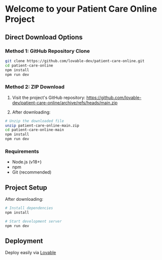 
# Welcome to your Patient Care Online Project

## Direct Download Options

### Method 1: GitHub Repository Clone
```bash
git clone https://github.com/lovable-dev/patient-care-online.git
cd patient-care-online
npm install
npm run dev
```

### Method 2: ZIP Download
1. Visit the project's GitHub repository: 
   https://github.com/lovable-dev/patient-care-online/archive/refs/heads/main.zip

2. After downloading:
```bash
# Unzip the downloaded file
unzip patient-care-online-main.zip
cd patient-care-online-main
npm install
npm run dev
```

### Requirements
- Node.js (v18+)
- npm
- Git (recommended)

## Project Setup
After downloading:
```bash
# Install dependencies
npm install

# Start development server
npm run dev
```

## Deployment
Deploy easily via [Lovable](https://lovable.dev/projects/fce50183-964d-4be0-83f4-d9c0a0a0df57)
